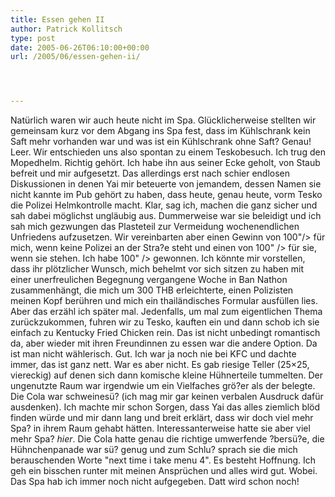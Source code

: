```yaml
---
title: Essen gehen II
author: Patrick Kollitsch
type: post
date: 2005-06-26T06:10:00+00:00
url: /2005/06/essen-gehen-ii/




---
```

Natürlich waren wir auch heute nicht im Spa. Glücklicherweise stellten wir gemeinsam kurz vor dem Abgang ins Spa fest, dass im Kühlschrank kein Saft mehr vorhanden war und was ist ein Kühlschrank ohne Saft? Genau! Leer. Wir entschieden uns also spontan zu einem Teskobesuch. Ich trug den Mopedhelm. Richtig gehört. Ich habe ihn aus seiner Ecke geholt, von Staub befreit und mir aufgesetzt. Das allerdings erst nach schier endlosen Diskussionen in denen Yai mir beteuerte von jemandem, dessen Namen sie nicht kannte im Pub gehört zu haben, dass heute, genau heute, vorm Tesko die Polizei Helmkontrolle macht. Klar, sag ich, machen die ganz sicher und sah dabei möglichst ungläubig aus. Dummerweise war sie beleidigt und ich sah mich gezwungen das Plasteteil zur Vermeidung wochenendlichen Unfriedens aufzusetzen. Wir vereinbarten aber einen Gewinn von 100"/> für mich, wenn keine Polizei an der Stra?e steht und einen von 100" /> für sie, wenn sie stehen. Ich habe 100" /> gewonnen. Ich könnte mir vorstellen, dass ihr plötzlicher Wunsch, mich behelmt vor sich sitzen zu haben mit einer unerfreulichen Begegnung vergangene Woche in Ban Nathon zusammenhängt, die mich um 300 THB erleichterte, einen Polizisten meinen Kopf berühren und mich ein thailändisches Formular ausfüllen lies. Aber das erzähl ich später mal. Jedenfalls, um mal zum eigentlichen Thema zurückzukommen, fuhren wir zu Tesko, kauften ein und dann schob ich sie einfach zu Kentucky Fried Chicken rein. Das ist nicht unbedingt romantisch da, aber wieder mit ihren Freundinnen zu essen war die andere Option. Da ist man nicht wählerisch. Gut. Ich war ja noch nie bei KFC und dachte immer, das ist ganz nett. War es aber nicht. Es gab riesige Teller (25&#215;25, viereckig) auf denen sich dann komische kleine Hühnerteile tummelten. Der ungenutzte Raum war irgendwie um ein Vielfaches grö?er als der belegte. Die Cola war schweinesü? (ich mag mir gar keinen verbalen Ausdruck dafür ausdenken). Ich machte mir schon Sorgen, dass Yai das alles ziemlich blöd finden würde und mir dann lang und breit erklärt, dass wir doch viel mehr Spa? in ihrem Raum gehabt hätten. Interessanterweise hatte sie aber viel mehr Spa? _hier_. Die Cola hatte genau die richtige umwerfende ?bersü?e, die Hühnchenpanade war sü? genug und zum Schlu? sprach sie die mich berauschenden Worte "next time i take menu 4". Es besteht Hoffnung. Ich geh ein bisschen runter mit meinen Ansprüchen und alles wird gut. Wobei. Das Spa hab ich immer noch nicht aufgegeben. Datt wird schon noch!
